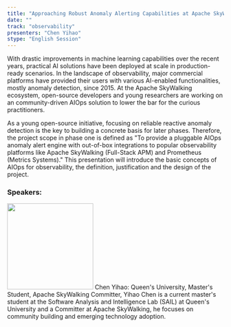 ```yaml
---
title: "Approaching Robust Anomaly Alerting Capabilities at Apache SkyWalking with AIOps"
date: "" 
track: "observability"
presenters: "Chen Yihao"
stype: "English Session"
---
```

With drastic improvements in machine learning capabilities over the recent years, practical AI solutions have been deployed at scale in production-ready scenarios. In the landscape of observability, major commercial platforms have provided their users with various AI-enabled functionalities, mostly anomaly detection, since 2015. At the Apache SkyWalking ecosystem, open-source developers and young researchers are working on an community-driven AIOps solution to lower the bar for the curious practitioners. 

As a young open-source initiative, focusing on reliable reactive anomaly detection is the key to building a concrete basis for later phases. Therefore, the project scope in phase one is defined as "To provide a pluggable AIOps anomaly alert engine with out-of-box integrations to popular observability platforms like Apache SkyWalking (Full-Stack APM) and Prometheus (Metrics Systems)." This presentation will introduce the basic concepts of AIOps for observability, the definition, justification and the design of the project.
 ### Speakers: 
 <img src="images/speaker/1230.png" width="200" />
 Chen Yihao: Queen's University, Master's Student, Apache SkyWalking Committer, Yihao Chen is a current master's student at the Software Analysis and Intelligence Lab (SAIL) at Queen's University and a Committer at Apache SkyWalking, he focuses on community building and emerging technology adoption.
 